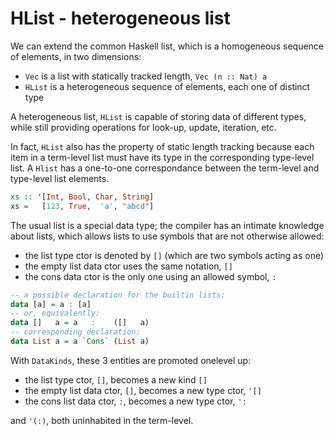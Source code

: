 # HList - heterogeneous list

We can extend the common Haskell list, which is a homogeneous sequence of elements, in two dimensions:
- `Vec` is a list with statically tracked length, `Vec (n :: Nat) a`
- `HList` is a heterogeneous sequence of elements, each one of distinct type

A heterogeneous list, `HList` is capable of storing data of different types, while still providing operations for look-up, update, iteration, etc.

In fact, `HList` also has the property of static length tracking because each item in a term-level list must have its type in the corresponding type-level list. A `Hlist` has a one-to-one correspondance between the term-level and type-level list elements.

```hs
xs :: '[Int, Bool, Char, String]
xs =   [123, True,  'a', "abcd"]
```

The usual list is a special data type; the compiler has an intimate knowledge about lists, which allows lists to use symbols that are not otherwise allowed:
- the list type ctor is denoted by `[]` (which are two symbols acting as one)
- the empty list data ctor uses the same notation, `[]`
- the cons data ctor is the only one using an allowed symbol, `:`

```hs
-- a possible declaration for the builtin lists:
data [a] = a : [a]
-- or, equivalently:
data []   a = a   :    ([]   a)
-- corresponding declaration:
data List a = a `Cons` (List a)
```

With `DataKinds`, these 3 entities are promoted onelevel up:
- the list type ctor,       `[]`, becomes a new kind        `[]`
- the empty list data ctor, `[]`, becomes a new type ctor, `'[]`
- the cons list data ctor,   `:`, becomes a new type ctor, `':`


and `'(:)`, both uninhabited in the term-level.

